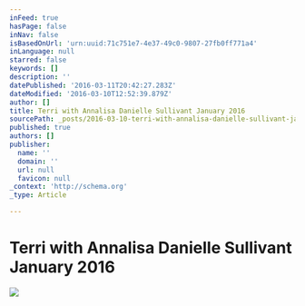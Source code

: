 ```yaml
---
inFeed: true
hasPage: false
inNav: false
isBasedOnUrl: 'urn:uuid:71c751e7-4e37-49c0-9807-27fb0ff771a4'
inLanguage: null
starred: false
keywords: []
description: ''
datePublished: '2016-03-11T20:42:27.283Z'
dateModified: '2016-03-10T12:52:39.879Z'
author: []
title: Terri with Annalisa Danielle Sullivant January 2016
sourcePath: _posts/2016-03-10-terri-with-annalisa-danielle-sullivant-jan-2016.md
published: true
authors: []
publisher:
  name: ''
  domain: ''
  url: null
  favicon: null
_context: 'http://schema.org'
_type: Article

---
```

# Terri with Annalisa Danielle Sullivant January 2016
![](https://the-grid-user-content.s3-us-west-2.amazonaws.com/715a574b-c90d-4706-adc2-b0f2ee736812.png)
